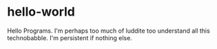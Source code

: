 # hello-world

Hello Programs. I'm perhaps too much of luddite too understand all this technobabble. I'm persistent if nothing else.
